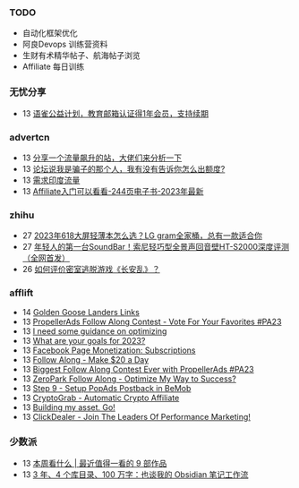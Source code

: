 ### TODO
-  自动化框架优化
-  阿良Devops 训练营资料
-  生财有术精华帖子、航海帖子浏览
-  Affiliate 每日训练

### 无忧分享
<!-- ruyo:START -->
-  13 [语雀公益计划，教育邮箱认证得1年会员，支持续期](https://51.ruyo.net/18497.html)<!-- ruyo:END -->

### advertcn
<!-- advertcn:START -->
-  13 [分享一个流量飙升的站，大佬们来分析一下](https://www.advertcn.com/forum.php?mod=viewthread&tid=112499)
-  13 [论坛说我是骗子的那个人，我有没有告诉你怎么出额度?](https://www.advertcn.com/forum.php?mod=viewthread&tid=112494)
-  13 [需求印度流量](https://www.advertcn.com/forum.php?mod=viewthread&tid=112489)
-  13 [Affiliate入门可以看看-244页电子书-2023年最新](https://www.advertcn.com/forum.php?mod=viewthread&tid=112488)<!-- advertcn:END -->

### zhihu
<!-- zhihu:START -->
-  27 [2023年618大屏轻薄本怎么选？LG gram全家桶，总有一款适合你](http://zhuanlan.zhihu.com/p/632641888?utm_campaign=rss&utm_medium=rss&utm_source=rss&utm_content=title)
-  27 [年轻人的第一台SoundBar！索尼轻巧型全景声回音壁HT-S2000深度评测（全网首发）](http://zhuanlan.zhihu.com/p/630990296?utm_campaign=rss&utm_medium=rss&utm_source=rss&utm_content=title)
-  26 [如何评价密室逃脱游戏《长安乱》？](http://www.zhihu.com/question/563950552/answer/3045961312?utm_campaign=rss&utm_medium=rss&utm_source=rss&utm_content=title)<!-- zhihu:END -->

### afflift
<!-- afflift:START -->
-  14 [Golden Goose Landers Links](https://afflift.com/f/threads/golden-goose-landers-links.11743/)
-  13 [PropellerAds Follow Along Contest - Vote For Your Favorites #PA23](https://afflift.com/f/threads/propellerads-follow-along-contest-vote-for-your-favorites-pa23.11724/)
-  13 [I need some guidance on optimizing](https://afflift.com/f/threads/i-need-some-guidance-on-optimizing.11788/)
-  13 [What are your goals for 2023?](https://afflift.com/f/threads/what-are-your-goals-for-2023.10077/)
-  13 [Facebook Page Monetization: Subscriptions](https://afflift.com/f/threads/facebook-page-monetization-subscriptions.11611/)
-  13 [Follow Along - Make $20 a Day](https://afflift.com/f/threads/follow-along-make-20-a-day.10149/)
-  13 [Biggest Follow Along Contest Ever with PropellerAds #PA23](https://afflift.com/f/threads/biggest-follow-along-contest-ever-with-propellerads-pa23.11543/)
-  13 [ZeroPark Follow Along - Optimize My Way to Success?](https://afflift.com/f/threads/zeropark-follow-along-optimize-my-way-to-success.11496/)
-  13 [Step 9 - Setup PopAds Postback in BeMob](https://afflift.com/f/threads/step-9-setup-popads-postback-in-bemob.2946/)
-  13 [CryptoGrab - Automatic Crypto Affiliate](https://afflift.com/f/threads/cryptograb-automatic-crypto-affiliate.11746/)
-  13 [Building my asset. Go!](https://afflift.com/f/threads/building-my-asset-go.11736/)
-  13 [ClickDealer - Join The Leaders Of Performance Marketing!](https://afflift.com/f/threads/clickdealer-join-the-leaders-of-performance-marketing.2440/)<!-- afflift:END -->

### 少数派
<!-- sspai:START -->
-  13 [本周看什么 | 最近值得一看的 9 部作品](https://sspai.com/post/83550)
-  13 [3 年、4 个库目录、100 万字：也谈我的 Obsidian 笔记工作流](https://sspai.com/post/83042)<!-- sspai:END -->
